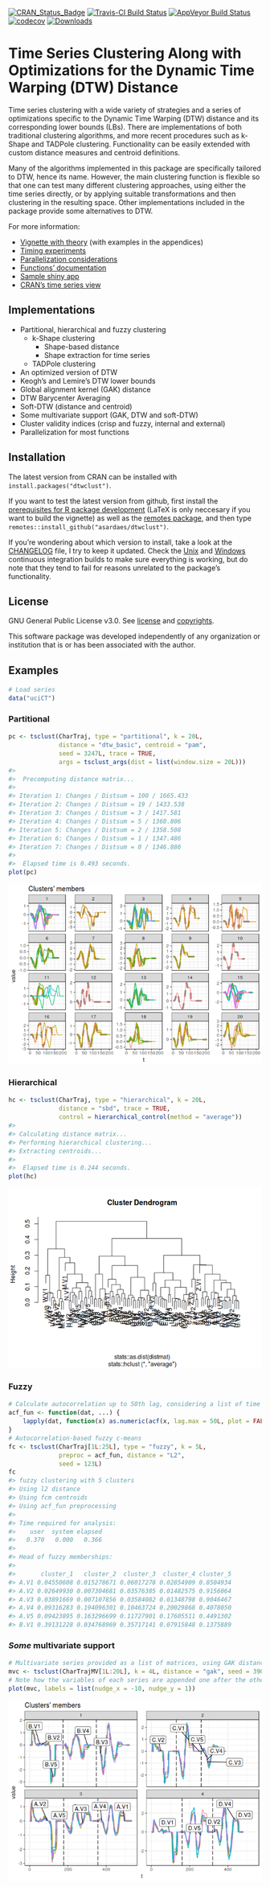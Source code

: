 <!-- README.md is generated from README.Rmd. Please edit that file -->
[![CRAN\_Status\_Badge](http://www.r-pkg.org/badges/version/dtwclust)](https://cran.r-project.org/package=dtwclust)
[![Travis-CI Build
Status](https://travis-ci.org/asardaes/dtwclust.svg?branch=master)](https://travis-ci.org/asardaes/dtwclust)
[![AppVeyor Build
Status](https://ci.appveyor.com/api/projects/status/github/asardaes/dtwclust?branch=master&svg=true)](https://ci.appveyor.com/project/asardaes/dtwclust)
[![codecov](https://codecov.io/gh/asardaes/dtwclust/branch/master/graph/badge.svg)](https://codecov.io/gh/asardaes/dtwclust)
[![Downloads](http://cranlogs.r-pkg.org/badges/dtwclust)](http://cranlogs.r-pkg.org/badges/dtwclust)

Time Series Clustering Along with Optimizations for the Dynamic Time Warping (DTW) Distance
===========================================================================================

Time series clustering with a wide variety of strategies and a series of
optimizations specific to the Dynamic Time Warping (DTW) distance and
its corresponding lower bounds (LBs). There are implementations of both
traditional clustering algorithms, and more recent procedures such as
k-Shape and TADPole clustering. Functionality can be easily extended
with custom distance measures and centroid definitions.

Many of the algorithms implemented in this package are specifically
tailored to DTW, hence its name. However, the main clustering function
is flexible so that one can test many different clustering approaches,
using either the time series directly, or by applying suitable
transformations and then clustering in the resulting space. Other
implementations included in the package provide some alternatives to
DTW.

For more information:

-   [Vignette with
    theory](https://cran.r-project.org/web/packages/dtwclust/vignettes/dtwclust.pdf)
    (with examples in the appendices)
-   [Timing
    experiments](https://cran.r-project.org/web/packages/dtwclust/vignettes/timing-experiments.html)
-   [Parallelization
    considerations](https://cran.r-project.org/web/packages/dtwclust/vignettes/parallelization-considerations.html)
-   [Functions’
    documentation](https://cran.r-project.org/web/packages/dtwclust/dtwclust.pdf)
-   [Sample shiny
    app](https://asardaes.shinyapps.io/dtwclust-tsclust-interactive/)
-   [CRAN’s time series
    view](https://cran.r-project.org/web/views/TimeSeries.html)

Implementations
---------------

-   Partitional, hierarchical and fuzzy clustering
    -   k-Shape clustering
        -   Shape-based distance
        -   Shape extraction for time series
    -   TADPole clustering
-   An optimized version of DTW
-   Keogh’s and Lemire’s DTW lower bounds
-   Global alignment kernel (GAK) distance
-   DTW Barycenter Averaging
-   Soft-DTW (distance and centroid)
-   Some multivariate support (GAK, DTW and soft-DTW)
-   Cluster validity indices (crisp and fuzzy, internal and external)
-   Parallelization for most functions

Installation
------------

The latest version from CRAN can be installed with
`install.packages("dtwclust")`.

If you want to test the latest version from github, first install the
[prerequisites for R package
development](https://support.rstudio.com/hc/en-us/articles/200486498-Package-Development-Prerequisites)
(LaTeX is only neccesary if you want to build the vignette) as well as
the [remotes package](https://cran.r-project.org/package=remotes), and
then type `remotes::install_github("asardaes/dtwclust")`.

If you’re wondering about which version to install, take a look at the
[CHANGELOG](CHANGELOG.md) file, I try to keep it updated. Check the
[Unix](https://travis-ci.org/asardaes/dtwclust) and
[Windows](https://ci.appveyor.com/project/asardaes/dtwclust) continuous
integration builds to make sure everything is working, but do note that
they tend to fail for reasons unrelated to the package’s functionality.

License
-------

GNU General Public License v3.0. See [license](LICENSE) and
[copyrights](inst/COPYRIGHTS).

This software package was developed independently of any organization or
institution that is or has been associated with the author.

Examples
--------

``` r
# Load series
data("uciCT")
```

### Partitional

``` r
pc <- tsclust(CharTraj, type = "partitional", k = 20L, 
              distance = "dtw_basic", centroid = "pam", 
              seed = 3247L, trace = TRUE,
              args = tsclust_args(dist = list(window.size = 20L)))
#> 
#>  Precomputing distance matrix...
#> 
#> Iteration 1: Changes / Distsum = 100 / 1665.433
#> Iteration 2: Changes / Distsum = 19 / 1433.538
#> Iteration 3: Changes / Distsum = 3 / 1417.581
#> Iteration 4: Changes / Distsum = 5 / 1360.806
#> Iteration 5: Changes / Distsum = 2 / 1358.508
#> Iteration 6: Changes / Distsum = 1 / 1347.486
#> Iteration 7: Changes / Distsum = 0 / 1346.886
#> 
#>  Elapsed time is 0.493 seconds.
plot(pc)
```

![](README-partitional-1.png)

### Hierarchical

``` r
hc <- tsclust(CharTraj, type = "hierarchical", k = 20L, 
              distance = "sbd", trace = TRUE,
              control = hierarchical_control(method = "average"))
#> 
#> Calculating distance matrix...
#> Performing hierarchical clustering...
#> Extracting centroids...
#> 
#>  Elapsed time is 0.244 seconds.
plot(hc)
```

![](README-hierarchical-1.png)

### Fuzzy

``` r
# Calculate autocorrelation up to 50th lag, considering a list of time series as input
acf_fun <- function(dat, ...) {
    lapply(dat, function(x) as.numeric(acf(x, lag.max = 50L, plot = FALSE)$acf))
}
# Autocorrelation-based fuzzy c-means
fc <- tsclust(CharTraj[1L:25L], type = "fuzzy", k = 5L,
              preproc = acf_fun, distance = "L2",
              seed = 123L)
fc
#> fuzzy clustering with 5 clusters
#> Using l2 distance
#> Using fcm centroids
#> Using acf_fun preprocessing
#> 
#> Time required for analysis:
#>    user  system elapsed 
#>   0.370   0.000   0.366 
#> 
#> Head of fuzzy memberships:
#> 
#>       cluster_1   cluster_2  cluster_3  cluster_4 cluster_5
#> A.V1 0.04550608 0.015278671 0.06017278 0.02854909 0.8504934
#> A.V2 0.02649930 0.007304681 0.03576385 0.01482575 0.9156064
#> A.V3 0.03891669 0.007107856 0.03584082 0.01348798 0.9046467
#> A.V4 0.09316283 0.194096301 0.10463724 0.20029868 0.4078050
#> A.V5 0.09423895 0.163296699 0.11727901 0.17605511 0.4491302
#> B.V1 0.39131228 0.034768969 0.35717141 0.07915848 0.1375889
```

### *Some* multivariate support

``` r
# Multivariate series provided as a list of matrices, using GAK distance
mvc <- tsclust(CharTrajMV[1L:20L], k = 4L, distance = "gak", seed = 390L)
# Note how the variables of each series are appended one after the other in the plot
plot(mvc, labels = list(nudge_x = -10, nudge_y = 1))
```

![](README-multivariate-1.png)
